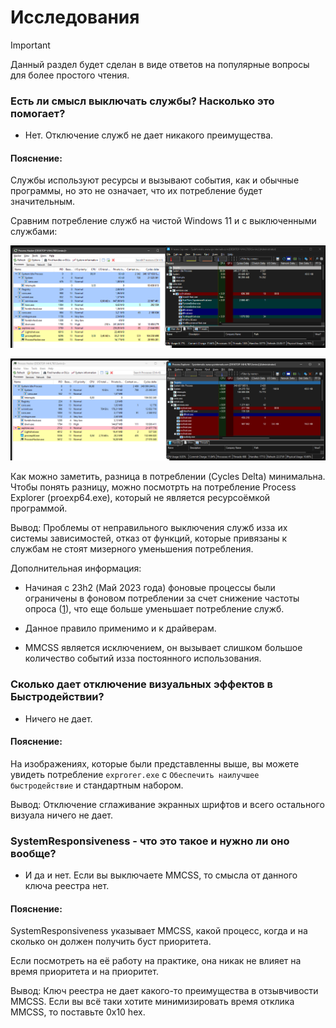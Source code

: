 # Исследования

>[!IMPORTANT]
>Данный раздел будет сделан в виде ответов на популярные вопросы для более простого чтения.

### Есть ли смысл выключать службы? Насколько это помогает?

- Нет. Отключение служб не дает никакого преимущества.

#### Пояснение:

Службы используют ресурсы и вызывают события, как и обычные программы, но это не означает, что их потребление будет значительным.

Сравним потребление служб на чистой Windows 11 и с выключенными службами:

![servicesON](/docs/servicesON.png)

![servicesOFF](/docs/ServicesOFF.png)

Как можно заметить, разница в потреблении (Cycles Delta) минимальна. Чтобы понять разницу, можно посмотрть на потребление Process Explorer (proexp64.exe), который не является ресурсоёмкой программой.

Вывод: Проблемы от неправильного выключения служб изза их системы зависимостей, отказ от функций, которые привязаны к службам не стоят мизерного уменьшения потребления.

Дополнительная информация:

- Начиная с 23h2 (Май 2023 года) фоновые процессы были ограничены в фоновом потреблении за счет снижение частоты опроса ([1](https://blogs.windows.com/windowsdeveloper/2023/05/26/delivering-delightful-performance-for-more-than-one-billion-users-worldwide)), что еще больше уменьшает потребление служб.

- Данное правило применимо и к драйверам.

- MMCSS является исключением, он вызывает слишком большое количество событий изза постоянного использования.

### Сколько дает отключение визуальных эффектов в Быстродействии?

- Ничего не дает.

#### Пояснение:

На изображениях, которые были представленны выше, вы можете увидеть потребление ```exprorer.exe``` с ```Обеспечить наилучшее быстродействие``` и стандартным набором.

Вывод: Отключение сглаживание экранных шрифтов и всего остального визуала ничего не дает.


### SystemResponsiveness - что это такое и нужно ли оно вообще?

- И да и нет. Если вы выключаете MMCSS, то смысла от данного ключа реестра нет.

#### Пояснение:

SystemResponsiveness указывает MMCSS, какой процесс, когда и на сколько он должен получить буст приоритета.

Если посмотреть на её работу на практике, она никак не влияет на время приоритета и на приоритет.

Вывод: Ключ реестра не дает какого-то преимущества в отзывчивости MMCSS. Если вы всё таки хотите минимизировать время отклика MMCSS, то поставьте 0x10 hex.